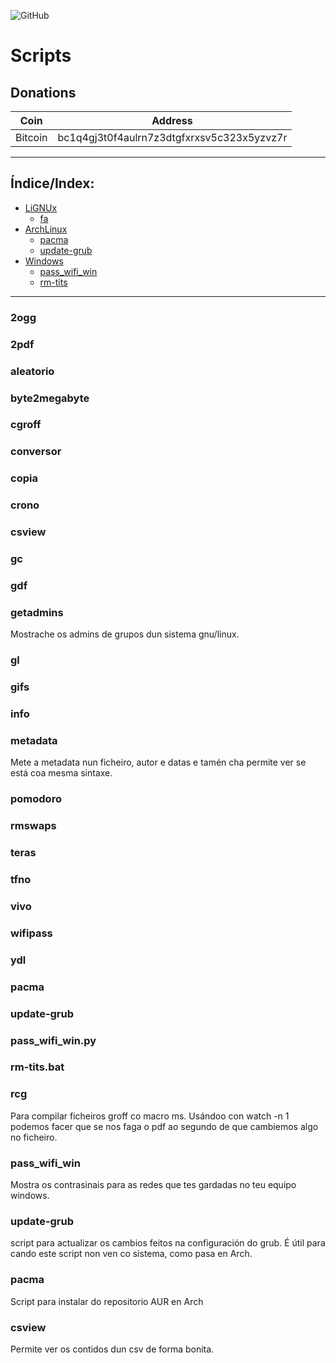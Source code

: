 ![GitHub](https://img.shields.io/github/license/ran-n/scripts.svg)
# Scripts

## Donations
| Coin      | Address                                       |
| ----      | -------                                       |
| Bitcoin   | bc1q4gj3t0f4aulrn7z3dtgfxrxsv5c323x5yzvz7r    |

----

## Índice/Index:
* [LiGNUx](README.md#getadmins)
    * [fa](README.md#getadmins)
* [ArchLinux](README.md#getadmins)
    * [pacma](README.md#pacma)
    * [update-grub](README.md#update-grub)
* [Windows](README.md#getadmins)
    * [pass\_wifi\_win](README.md#pass\_wifi\_win)
    * [rm-tits](README.md#rm-tits)

----

### 2ogg
### 2pdf
### aleatorio
### byte2megabyte
### cgroff
### conversor
### copia
### crono
### csview
### gc
### gdf
### getadmins
Mostrache os admins de grupos dun sistema gnu/linux.
### gl
### gifs
### info
### metadata
Mete a metadata nun ficheiro, autor e datas e tamén cha permite ver se está coa mesma sintaxe.
### pomodoro
### rmswaps
### teras
### tfno
### vivo
### wifipass
### ydl

### pacma
### update-grub

### pass\_wifi\_win.py
### rm-tits.bat

### rcg
Para compilar ficheiros groff co macro ms. Usándoo con watch -n 1 podemos facer que se nos faga o pdf ao segundo de que cambiemos algo no ficheiro.

### pass\_wifi\_win
Mostra os contrasinais para as redes que tes gardadas no teu equipo windows.

### update-grub
script para actualizar os cambios feitos na configuración do grub. É útil para cando este script non ven co sistema, como pasa en Arch.

### pacma
Script para instalar do repositorio AUR en Arch

### csview
Permite ver os contidos dun csv de forma bonita.

